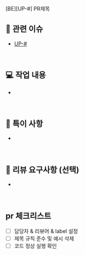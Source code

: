 <!--제목 양식 확인 후 삭제 요망-->
[BE][UP-#] PR제목
<!-- ex: [BE][UP-1] 프로젝트 세팅-->

## 📝 관련 이슈
- [UP-#](url)
</br>

## 💻 작업 내용
- 
</br>

## 🙇 특이 사항
- 
</br>

## 👻 리뷰 요구사항 (선택)
- 
</br>

## pr 체크리스트
- [ ] 담당자 & 리뷰어 & label 설정
- [ ] 제목 규칙 준수 및 예시 삭제
- [ ] 코드 정상 실행 확인
